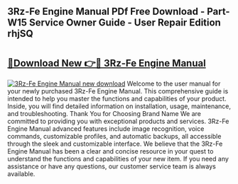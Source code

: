 ## 3Rz-Fe Engine Manual PDf Free Download - Part-W15 Service Owner Guide - User Repair Edition rhjSQ

# <h2><a href="http://bc258.oget.top/?id=3Rz-Fe+Engine+Manual">🔗Download New 👉🔴 3Rz-Fe Engine Manual</a></h2>

[![3Rz-Fe Engine Manual new download](https://i.imgur.com/5g1atiW.png)](http://bc258.oget.top/?id=3Rz-Fe+Engine+Manual)
Welcome to the user manual for your newly purchased 3Rz-Fe Engine Manual. This comprehensive guide is intended to help you master the functions and capabilities of your product. Inside, you will find detailed information on installation, usage, maintenance, and troubleshooting. Thank You for Choosing Brand Name We are committed to providing you with exceptional products and services. 3Rz-Fe Engine Manual advanced features include image recognition, voice commands, customizable profiles, and automatic backups, all accessible through the sleek and customizable interface. We believe that the 3Rz-Fe Engine Manual has been a clear and concise resource in your quest to understand the functions and capabilities of your new item. If you need any assistance or have any questions, our customer service team is always available.
